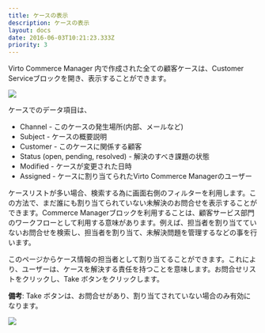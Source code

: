 ```yaml
---
title: ケースの表示
description: ケースの表示
layout: docs
date: 2016-06-03T10:21:23.333Z
priority: 3
---
```

Virto Commerce Manager 内で作成された全ての顧客ケースは、Customer Serviceブロックを開き、表示することができます。

![](../../../../assets/images/docs/002-viewing-cases.PNG)

ケースでのデータ項目は、

* Channel - このケースの発生場所(内部、メールなど)
* Subject - ケースの概要説明
* Customer - このケースに関係する顧客
* Status (open, pending, resolved) - 解決のすべき課題の状態
* Modified - ケースが変更された日時
* Assigned - ケースに割り当てられたVirto Commerce Managerのユーザー

ケースリストが多い場合、検索する為に画面右側のフィルターを利用します。この方法で、まだ誰にも割り当てられていない未解決のお問合せを表示することができます。Commerce Managerブロックを利用することは、顧客サービス部門のワークフローとして利用する意味があります。例えば、担当者を割り当てていないお問合せを検索し、担当者を割り当て、未解決問題を管理するなどの事を行います。

このページからケース情報の担当者として割り当てることができます。これにより、ユーザーは、ケースを解決する責任を持つことを意味します。お問合せリストをクリックし、Take ボタンをクリックします。

**備考**: Take ボタンは、お問合せがあり、割り当てされていない場合のみ有効になります。

![](../../../../assets/images/docs/003-take-case.PNG)